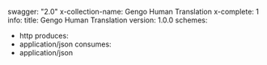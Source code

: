 swagger: "2.0"
x-collection-name: Gengo Human Translation
x-complete: 1
info:
  title: Gengo Human Translation
  version: 1.0.0
schemes:
- http
produces:
- application/json
consumes:
- application/json
